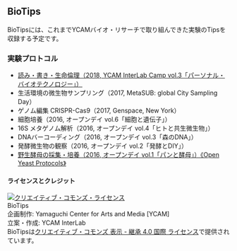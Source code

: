 ## BioTips
BioTipsには、これまでYCAMバイオ・リサーチで取り組んできた実験のTipsを収録する予定です。

### 実験プロトコル
- [読み・書き・生命倫理（2018, YCAM InterLab Camp vol.3「パーソナル・バイオテクノロジー」）](https://github.com/YCAMInterlab/BioTIPS/2018)
- 生活環境の微生物サンプリング（2017, MetaSUB: global City Sampling Day）
- ゲノム編集 CRISPR-Cas9（2017, Genspace, New York）
- 細胞培養（2016, オープンデイ vol.6「細胞と遺伝子」）
- 16S メタゲノム解析（2016, オープンデイ vol.4「ヒトと共生微生物」）
- DNAバーコーディング（2016, オープンデイ vol.3「森のDNA」）
- 発酵微生物の観察（2016, オープンデイ vol.2「発酵とDIY」）
- [野生酵母の採集・培養（2016, オープンデイ vol.1「パンと酵母」）《Open Yeast Protocols》](https://github.com/YCAMInterlab/OpenYeastProtocols/)

#### ライセンスとクレジット
<a href="http://creativecommons.org/licenses/by-sa/4.0/" rel="license"><img style="border-width: 0;" alt="クリエイティブ・コモンズ・ライセンス" src="http://i.creativecommons.org/l/by-sa/4.0/80x15.png" /></a>
<br />
BioTips  
企画制作: Yamaguchi Center for Arts and Media [YCAM]<br />
立案・作成: YCAM InterLab<br />
BioTipsは<a href="http://creativecommons.org/licenses/by-sa/4.0/" rel="license">クリエイティブ・コモンズ 表示 - 継承 4.0 国際 ライセンス</a>で提供されています。
